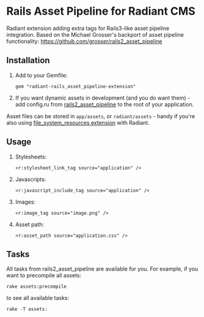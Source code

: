 # Rails Asset Pipeline for Radiant CMS

Radiant extension adding extra tags for Rails3-like asset pipeline integration.
Based on the Michael Grosser's backport of asset pipeline functionality:
https://github.com/grosser/rails2_asset_pipeline

## Installation

1. Add to your Gemfile:

    ```
    gem "radiant-rails_asset_pipeline-extension"
    ```

2. If you want dynamic assets in development (and you do want them) - add
config.ru from [rails2_asset_pipeline](https://github.com/grosser/rails2_asset_pipeline#dynamic-assets-for-development)
to the root of your application.

Asset files can be stored in `app/assets`, or `radiant/assets` -
handy if you're also using
[file_system_resources extension](https://github.com/saturnflyer/radiant-file-system-resources-extension)
with Radiant.

## Usage

1. Stylesheets:

    ```
    <r:stylesheet_link_tag source="application" />
    ```

2. Javascripts:

    ```
    <r:javascript_include_tag source="application" />
    ```

3. Images:

    ```
    <r:image_tag source="image.png" />
    ```

4. Asset path:

    ```
    <r:asset_path source="application.css" />
    ```

## Tasks

All tasks from rails2_asset_pipeline are available for you. For example, if
you want to precompile all assets:

    rake assets:precompile

to see all available tasks:

    rake -T assets:


